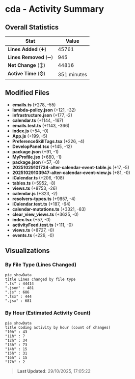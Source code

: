 # cda - Activity Summary 

## Overall Statistics

| Stat                   | Value                                                             |
| ---------------------- | ----------------------------------------------------------------- |
| **Lines Added** (➕)   | 45761                                          |
| **Lines Removed** (➖) | 945                                        |
| **Net Change** (↕)    | 44816                |
| **Active Time** (⌚)   | 351 minutes |


## Modified Files
- **emails.ts** (+278, -55)
- **lambda-policy.json** (+121, -32)
- **infrastructure.json** (+177, -2)
- **calendar.ts** (+1144, -167)
- **emails.test.ts** (+1143, -366)
- **index.js** (+54, -0)
- **App.js** (+199, -5)
- **PreferenceSkillTags.tsx** (+226, -4)
- **DevelopPanel.tsx** (+145, -12)
- **package.json** (+91, -1)
- **MyProfile.jsx** (+680, -1)
- **package.json** (+57, -0)
- **20251029101734-alter-calendar-event-table.js** (+17, -5)
- **20251029103947-alter-calendar-event-view.js** (+81, -0)
- **iCalendar.ts** (+206, -108)
- **tables.ts** (+5952, -8)
- **views.ts** (+8753, -26)
- **calendar.js** (+323, -2)
- **resolvers-types.ts** (+9857, -4)
- **iCalendar.test.ts** (+187, -64)
- **calendar-mutations.ts** (+3321, -83)
- **clear_view_views.ts** (+3625, -0)
- **index.tsx** (+57, -0)
- **activityFeed.test.ts** (+111, -0)
- **views.ts** (+8727, -0)
- **events.ts** (+229, -0)

## Visualizations

### By File Type (Lines Changed)

```mermaid
pie showData
title Lines changed by file type
".ts" : 44414
".json" : 481
".js" : 686
".tsx" : 444
".jsx" : 681
```

### By Hour (Estimated Activity Count)

```mermaid
pie showData
title Coding activity by hour (count of changes)
"10h" : 43
"11h" : 7
"12h" : 34
"13h" : 73
"14h" : 15
"15h" : 31
"16h" : 15
"17h" : 2
```


> **Last Updated:** 29/10/2025, 17:05:22